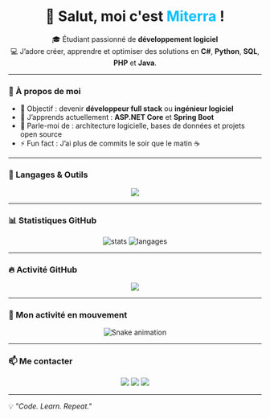 <h1 align="center">👋 Salut, moi c'est <span style="color:#00bfff;">Miterra</span> !</h1>

<p align="center">
🎓 Étudiant passionné de <strong>développement logiciel</strong><br>
💻 J’adore créer, apprendre et optimiser des solutions en <strong>C#</strong>, <strong>Python</strong>, <strong>SQL</strong>, <strong>PHP</strong> et <strong>Java</strong>.
</p>

---

### 🧠 À propos de moi

* 🎯 Objectif : devenir **développeur full stack** ou **ingénieur logiciel**
* 🌱 J’apprends actuellement : <strong>ASP.NET Core</strong> et <strong>Spring Boot</strong>
* 💬 Parle-moi de : architecture logicielle, bases de données et projets open source
* ⚡ Fun fact : J’ai plus de commits le soir que le matin ☕

---

### 🧰 Langages & Outils

<p align="center">
  <img src="https://skillicons.dev/icons?i=cs,python,php,java,mysql,sqlite,html,css,js,git,vscode,visualstudio,godot,linux" />
</p>

---

### 📊 Statistiques GitHub

<p align="center">
  <img src="https://github-readme-stats.vercel.app/api?username=Miterra&show_icons=true&theme=tokyonight&hide_border=true" alt="stats" />
  <img src="https://github-readme-stats.vercel.app/api/top-langs/?username=Miterra&layout=compact&theme=tokyonight&hide_border=true" alt="langages" />
</p>

---

### 🔥 Activité GitHub

<p align="center">
  <img src="https://github-readme-streak-stats.herokuapp.com?user=Miterra&theme=tokyonight&hide_border=true" />
</p>

---

### 🐍 Mon activité en mouvement

<p align="center">
  <img src="https://raw.githubusercontent.com/Miterra/Miterra/output/github-contribution-grid-snake.svg" alt="Snake animation" />
</p>

---

### 📫 Me contacter

<p align="center">
  <a href="mailto:ton.email@example.com"><img src="https://img.shields.io/badge/Email-%23EA4335.svg?&style=for-the-badge&logo=gmail&logoColor=white"/></a>
  <a href="https://www.linkedin.com/in/tonlinkedin/"><img src="https://img.shields.io/badge/LinkedIn-%230A66C2.svg?&style=for-the-badge&logo=linkedin&logoColor=white"/></a>
  <a href="https://github.com/Miterra"><img src="https://img.shields.io/badge/GitHub-%23121011.svg?&style=for-the-badge&logo=github&logoColor=white"/></a>
</p>

---

💡 *"Code. Learn. Repeat."*
